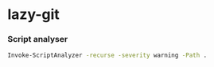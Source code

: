 # lazy-git

### Script analyser
```bash
Invoke-ScriptAnalyzer -recurse -severity warning -Path .
```